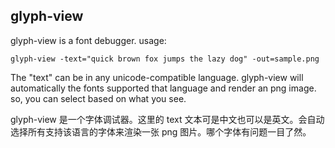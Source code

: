 ## glyph-view

glyph-view is a font debugger. usage:

    glyph-view -text="quick brown fox jumps the lazy dog" -out=sample.png

The "text" can be in any unicode-compatible language. glyph-view will automatically the fonts supported that language and render an png image. so, you can select based on what you see.

glyph-view 是一个字体调试器。这里的 text 文本可是中文也可以是英文。会自动选择所有支持该语言的字体来渲染一张 png 图片。哪个字体有问题一目了然。
